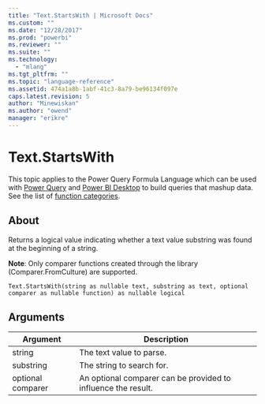 ```yaml
---
title: "Text.StartsWith | Microsoft Docs"
ms.custom: ""
ms.date: "12/28/2017"
ms.prod: "powerbi"
ms.reviewer: ""
ms.suite: ""
ms.technology: 
  - "mlang"
ms.tgt_pltfrm: ""
ms.topic: "language-reference"
ms.assetid: 474a1a8b-1abf-41c3-8a79-be96134f097e
caps.latest.revision: 5
author: "Minewiskan"
ms.author: "owend"
manager: "erikre"
---
```

# Text.StartsWith
This topic applies to the Power Query Formula Language which can be used with [Power Query](https://support.office.com/article/Introduction-to-Microsoft-Power-Query-for-Excel-6E92E2F4-2079-4E1F-BAD5-89F6269CD605) and [Power BI Desktop](http://go.microsoft.com/fwlink/p/?LinkId=618607) to build queries that mashup data. See the list of [function categories](https://msdn.microsoft.com/en-us/library/mt211003.aspx).  
  
## About  
Returns a logical value indicating whether a text value substring was found at the beginning of a string.  
  
**Note**: Only comparer functions created through the library (Comparer.FromCulture) are supported.  
  
```  
Text.StartsWith(string as nullable text, substring as text, optional comparer as nullable function) as nullable logical  
```  
  
## Arguments  
  
|Argument|Description|  
|------------|---------------|  
|string|The text value to parse.|  
|substring|The string to search for.|  
|optional comparer|An optional comparer can be provided to influence the result.|  
  
